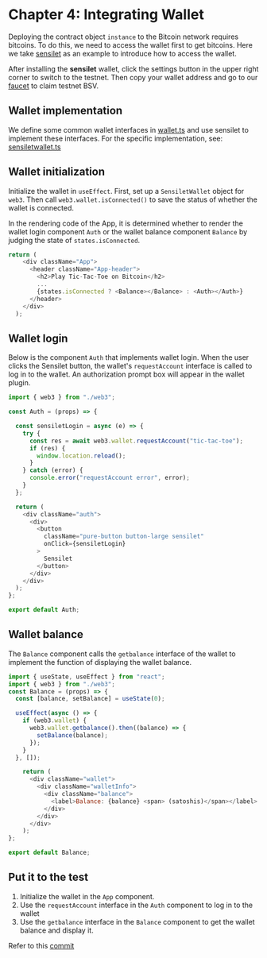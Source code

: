 # Chapter 4: Integrating Wallet

Deploying the contract object `instance` to the Bitcoin network requires bitcoins. To do this, we need to access the wallet first to get bitcoins. Here we take [sensilet](https://sensilet.com) as an example to introduce how to access the wallet.

After installing the **sensilet** wallet, click the settings button in the upper right corner to switch to the testnet. Then copy your wallet address and go to our [faucet](https://scrypt.io/#faucet) to claim testnet BSV.


## Wallet implementation

We define some common wallet interfaces in [wallet.ts](https://github.com/sCrypt-Inc/tic-tac-toe/blob/webapp/src/web3/wallet.ts) and use sensilet to implement these interfaces. For the specific implementation, see: [sensiletwallet.ts](https://github.com/sCrypt-Inc/tic-tac-toe/blob/webapp/src/web3/sensiletwallet.ts)


## Wallet initialization

Initialize the wallet in `useEffect`. First, set up a `SensiletWallet` object for `web3`. Then call `web3.wallet.isConnected()` to save the status of whether the wallet is connected.

In the rendering code of the App, it is determined whether to render the wallet login component `Auth` or the wallet balance component `Balance` by judging the state of `states.isConnected`.

```javascript
return (
    <div className="App">
      <header className="App-header">
        <h2>Play Tic-Tac-Toe on Bitcoin</h2>
        ...
        {states.isConnected ? <Balance></Balance> : <Auth></Auth>}
      </header>
    </div>
  );
```

## Wallet login

Below is the component `Auth` that implements wallet login. When the user clicks the Sensilet button, the wallet's `requestAccount` interface is called to log in to the wallet. An authorization prompt box will appear in the wallet plugin.

```js
import { web3 } from "./web3";

const Auth = (props) => {

  const sensiletLogin = async (e) => {
    try {
      const res = await web3.wallet.requestAccount("tic-tac-toe");
      if (res) {
        window.location.reload();
      }
    } catch (error) {
      console.error("requestAccount error", error);
    }
  };

  return (
    <div className="auth">
      <div>
        <button
          className="pure-button button-large sensilet"
          onClick={sensiletLogin}
        >
          Sensilet
        </button>
      </div>
    </div>
  );
};

export default Auth;
```


## Wallet balance

The `Balance` component calls the `getbalance` interface of the wallet to implement the function of displaying the wallet balance.

```js
import { useState, useEffect } from "react";
import { web3 } from "./web3";
const Balance = (props) => {
  const [balance, setBalance] = useState(0);

  useEffect(async () => {
    if (web3.wallet) {
      web3.wallet.getbalance().then((balance) => {
        setBalance(balance);
      });
    }
  }, []);

    return (
      <div className="wallet">
        <div className="walletInfo">
          <div className="balance">
            <label>Balance: {balance} <span> (satoshis)</span></label>
          </div>
        </div>
      </div>
    );
};

export default Balance;
```

## Put it to the test

1. Initialize the wallet in the `App` component.
2. Use the `requestAccount` interface in the `Auth` component to log in to the wallet
3. Use the `getbalance` interface in the `Balance` component to get the wallet balance and display it.

Refer to this [commit](https://github.com/sCrypt-Inc/tic-tac-toe/commit/b792258bdd3909b9e00f788db8e62c586b182681)

